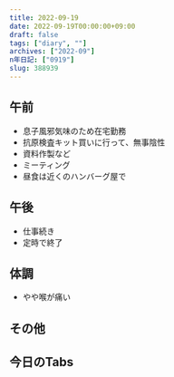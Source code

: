 ```yaml
---
title: 2022-09-19
date: 2022-09-19T00:00:00+09:00
draft: false
tags: ["diary", ""]
archives: ["2022-09"]
n年日記: ["0919"]
slug: 388939
---
```

## 午前
- 息子風邪気味のため在宅勤務
- 抗原検査キット買いに行って、無事陰性
- 資料作製など
- ミーティング
- 昼食は近くのハンバーグ屋で
## 午後
- 仕事続き
- 定時で終了
## 体調
- やや喉が痛い
## その他
## 今日のTabs